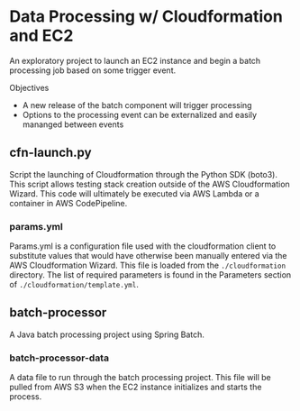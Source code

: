 # Data Processing w/ Cloudformation and EC2

An exploratory project to launch an EC2 instance and begin a batch processing job based on some trigger event.

Objectives
 - A new release of the batch component will trigger processing
 - Options to the processing event can be externalized and easily mananged between events

## cfn-launch.py

Script the launching of Cloudformation through the Python SDK (boto3).  This script allows testing stack creation outside of the AWS Cloudformation Wizard.  This code will ultimately be executed via AWS Lambda or a container in AWS CodePipeline.

### params.yml

Params.yml is a configuration file used with the cloudformation client to substitute values that would have otherwise been manually entered via the AWS Cloudformation Wizard.  This file is loaded from the `./cloudformation` directory.  The list of required parameters is found in the Parameters section of `./cloudformation/template.yml`.

## batch-processor

A Java batch processing project using Spring Batch.

### batch-processor-data

A data file to run through the batch processing project.  This file will be pulled from AWS S3 when the EC2 instance initializes and starts the process.